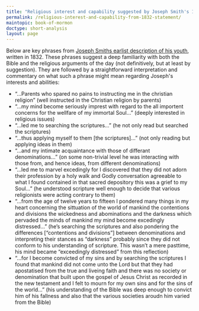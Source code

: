 ```yaml
---
title: "Religious interest and capability suggested by Joseph Smith's 1832 statement"
permalink: /religious-interest-and-capability-from-1832-statement/
maintopic: book-of-mormon
doctype: short-analysis
layout: page
---
```


Below are key phrases from [Joseph Smiths earlist description of his youth](https://www.josephsmithpapers.org/paper-summary/history-circa-summer-1832/2), written in 1832. These phrases suggest a deep familiarity with both the Bible and the religious arguments of the day (not definitively, but at least by suggestion). They are followed by a straightforward interpretation and commentary on what such a phrase might mean regarding Joseph's interests and abilities:

* “…Parents who spared no pains to instructing me in the christian religion” (well instructed in the Christian religion by parents)
* “…my mind become seriously imprest with regard to the all importent concerns for the wellfare of my immortal Soul…” (deeply interested in religious issues)
* “…led me to searching the scriptures…” (he not only read but searched the scriptures)
* “…thus applying myself to them [the scriptures]…” (not only reading but applying ideas in them)
* “…and my intimate acquaintance with those of differant denominations…” (on some non-trivial level he was interacting with those from, and hence ideas, from different denominations)
* “…led me to marvel excedingly for I discovered that they did not adorn their profession by a holy walk and Godly conversation agreeable to what I found contained in that sacred depository this was a grief to my Soul…” (he understood scripture well enough to decide that various religionists were acting contrary to them)
* “…from the age of twelve years to fifteen I pondered many things in my heart concerning the sittuation of the world of mankind the contentions and divisions the wickedness and abominations and the darkness which pervaded the minds of mankind my mind become excedingly distressed…” (he’s searching the scriptures and also pondering the differences [“contentions and divisions”] between denominations and interpreting their stances as “darkness” probably since they did not conform to his understanding of scripture. This wasn’t a mere pasttime, his mind became “exceedingly distressed” from this reflection)
* “…for I become convicted of my sins and by searching the scriptures I found that mankind did not come unto the Lord but that they had apostatised from the true and liveing faith and there was no society or denomination that built upon the gospel of Jesus Christ as recorded in the new testament and I felt to mourn for my own sins and for the sins of the world…” (his understanding of the Bible was deep enough to convict him of his fallness and also that the various societies aroudn him varied from the Bible)
